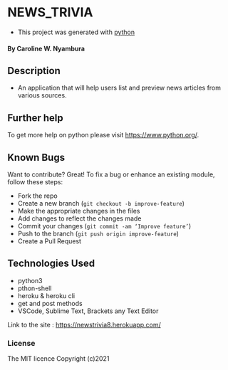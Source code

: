 # NEWS_TRIVIA
-  This project was generated with [python](https://www.python.org/) 
#### By **Caroline W. Nyambura**
## Description
- An application that will help users list and preview news articles from various sources.   
## Further help

To get more help on python please visit https://www.python.org/.


## Known Bugs
Want to contribute? Great!
To fix a bug or enhance an existing module, follow these steps:
- Fork the repo
- Create a new branch (`git checkout -b improve-feature`)
- Make the appropriate changes in the files
- Add changes to reflect the changes made
- Commit your changes (`git commit -am ‘Improve feature’`)
- Push to the branch (`git push origin improve-feature`)
- Create a Pull Request
## Technologies Used
- python3
- pthon-shell
- heroku & heroku cli
- get and post methods
- VSCode, Sublime Text, Brackets any Text Editor



Link to the site : https://newstrivia8.herokuapp.com/

### License
The MIT licence Copyright (c)2021
